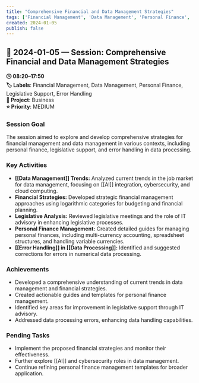 ```yaml
---
title: "Comprehensive Financial and Data Management Strategies"
tags: ['Financial Management', 'Data Management', 'Personal Finance', 'Legislative Support', 'Error Handling']
created: 2024-01-05
publish: false
---
```


## 📅 2024-01-05 — Session: Comprehensive Financial and Data Management Strategies

**🕒 08:20–17:50**  
**🏷️ Labels**: Financial Management, Data Management, Personal Finance, Legislative Support, Error Handling  
**📂 Project**: Business  
**⭐ Priority**: MEDIUM  


### Session Goal
The session aimed to explore and develop comprehensive strategies for financial management and data management in various contexts, including personal finance, legislative support, and error handling in data processing.

### Key Activities
- **[[Data Management]] Trends:** Analyzed current trends in the job market for data management, focusing on [[AI]] integration, cybersecurity, and cloud computing.
- **Financial Strategies:** Developed strategic financial management approaches using logarithmic categories for budgeting and financial planning.
- **Legislative Analysis:** Reviewed legislative meetings and the role of IT advisory in enhancing legislative processes.
- **Personal Finance Management:** Created detailed guides for managing personal finances, including multi-currency accounting, spreadsheet structures, and handling variable currencies.
- **[[Error Handling]] in [[Data Processing]]:** Identified and suggested corrections for errors in numerical data processing.

### Achievements
- Developed a comprehensive understanding of current trends in data management and financial strategies.
- Created actionable guides and templates for personal finance management.
- Identified key areas for improvement in legislative support through IT advisory.
- Addressed data processing errors, enhancing data handling capabilities.

### Pending Tasks
- Implement the proposed financial strategies and monitor their effectiveness.
- Further explore [[AI]] and cybersecurity roles in data management.
- Continue refining personal finance management templates for broader application.
